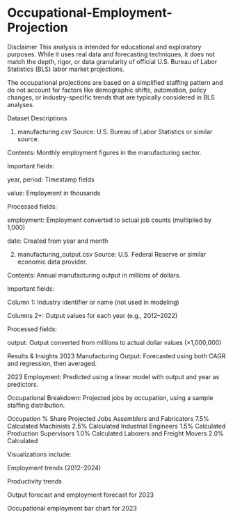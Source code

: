 # Occupational-Employment-Projection

Disclaimer
This analysis is intended for educational and exploratory purposes. While it uses real data and forecasting techniques, it does not match the depth, rigor, or data granularity of official U.S. Bureau of Labor Statistics (BLS) labor market projections.

The occupational projections are based on a simplified staffing pattern and do not account for factors like demographic shifts, automation, policy changes, or industry-specific trends that are typically considered in BLS analyses.




Dataset Descriptions
1. manufacturing.csv
Source: U.S. Bureau of Labor Statistics or similar source.

Contents: Monthly employment figures in the manufacturing sector.

Important fields:

year, period: Timestamp fields

value: Employment in thousands

Processed fields:

employment: Employment converted to actual job counts (multiplied by 1,000)

date: Created from year and month

2. manufacturing_output.csv
Source: U.S. Federal Reserve or similar economic data provider.

Contents: Annual manufacturing output in millions of dollars.

Important fields:

Column 1: Industry identifier or name (not used in modeling)

Columns 2+: Output values for each year (e.g., 2012–2022)

Processed fields:

output: Output converted from millions to actual dollar values (×1,000,000)

Results & Insights
2023 Manufacturing Output: Forecasted using both CAGR and regression, then averaged.

2023 Employment: Predicted using a linear model with output and year as predictors.

Occupational Breakdown: Projected jobs by occupation, using a sample staffing distribution.

Occupation	                           % Share	                      Projected Jobs
Assemblers and Fabricators	             7.5%	                          Calculated
Machinists	                             2.5%                         	Calculated
Industrial Engineers	                   1.5%	                          Calculated
Production Supervisors	                 1.0%	                          Calculated
Laborers and Freight Movers	             2.0%	                          Calculated

Visualizations include:

Employment trends (2012–2024)

Productivity trends

Output forecast and employment forecast for 2023

Occupational employment bar chart for 2023

